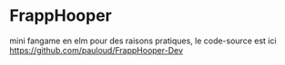 # FrappHooper
 mini fangame en elm
pour des raisons pratiques, le code-source est ici https://github.com/pauloud/FrappHooper-Dev
